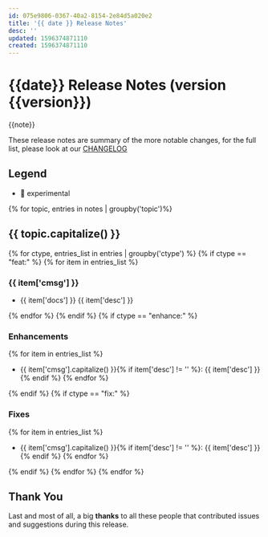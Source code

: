 ```yaml
---
id: 075e9806-0367-40a2-8154-2e84d5a020e2
title: '{{ date }} Release Notes'
desc: ''
updated: 1596374871110
created: 1596374871110
---
```


# {{date}} Release Notes (version {{version}})

{{note}}

These release notes are summary of the more notable changes, for the full list, please look at our [CHANGELOG](https://github.com/dendronhq/dendron/blob/master/CHANGELOG.md)

## Legend

- 🚧 experimental

{% for topic, entries in notes | groupby('topic')%}
## {{ topic.capitalize() }}
{% for ctype, entries_list in entries | groupby('ctype') %}
{% if ctype == "feat:" %}
{% for item in entries_list %}
### {{ item['cmsg'] }}
- {{ item['docs'] }}
{{ item['desc'] }}

{% endfor %}
{% endif %}
{% if ctype == "enhance:" %}
### Enhancements
{% for item in entries_list %}
- {{ item['cmsg'].capitalize() }}{% if item['desc'] != '' %}: {{ item['desc'] }} {% endif %} 
{% endfor %}

{% endif %}
{% if ctype == "fix:" %}
### Fixes
{% for item in entries_list %}
- {{ item['cmsg'].capitalize() }}{% if item['desc'] != '' %}: {{ item['desc'] }} {% endif %} 
{% endfor %}

{% endif %}
{% endfor %}
{% endfor %}

## Thank You

Last and most of all, a big **thanks** to all these people that contributed issues and suggestions during this release.
